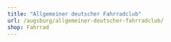 ```yaml
---
title: "Allgemeiner deutscher Fahrradclub"
url: /augsburg/allgemeiner-deutscher-fahrradclub/
shop: Fahrrad
---
```


